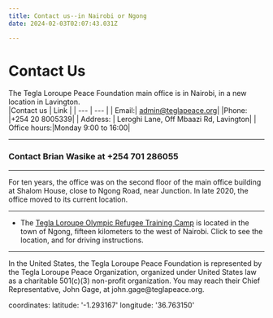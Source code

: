 ```yaml
---
title: Contact us--in Nairobi or Ngong
date: 2024-02-03T02:07:43.031Z

---
```


# Contact Us
The Tegla Loroupe Peace Foundation main office is in Nairobi, in a new location in Lavington.  
|Contact us | Link |
| --- | --- |
| Email:| admin@teglapeace.org|
|Phone: |+254 20 8005339|
| Address: | Leroghi Lane, Off Mbaazi Rd, Lavington|
| Office hours:|Monday 9:00 to 16:00|

<hr>

### Contact Brian Wasike at +254 701 286055
<hr>

For ten years, the office was on the second floor of the main office building at Shalom House, close to Ngong Road, near Junction. In late 2020, the office moved to its current location. 

<hr>

- The [Tegla Loroupe Olympic Refugee Training Camp](http://bit.ly/37Y0sc3) is located in the town of Ngong, fifteen kilometers to the west of Nairobi. Click to see the location, and for driving instructions.
<hr>
In the United States, the Tegla Loroupe Peace Foundation is represented by the Tegla Loroupe Peace Organization, organized under United States law as a charitable 501(c)(3) non-profit organization. You may reach their Chief Representative, John Gage, at john.gage@teglapeace.org.


 coordinates:
    latitude: '-1.293167'
    longitude: '36.763150'
      